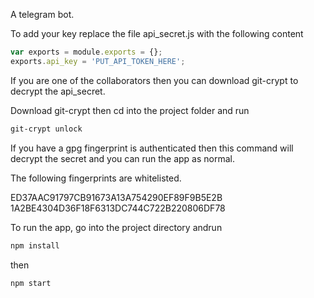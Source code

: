 A telegram bot.


To add your key replace the file api_secret.js with the following content

```javascript
var exports = module.exports = {};
exports.api_key = 'PUT_API_TOKEN_HERE';
```

If you are one of the collaborators then you can download git-crypt to decrypt the api_secret.

Download git-crypt then cd into the project folder and run

```bash
git-crypt unlock
```

If you have a gpg fingerprint is authenticated then this command will decrypt the secret and you can run the app as normal.

The following fingerprints are whitelisted.

ED37AAC91797CB91673A13A754290EF89F9B5E2B                                         
1A2BE4304D36F18F6313DC744C722B220806DF78



To run the app, go into the project directory andrun

```bash
npm install
```

then

```bash
npm start
```